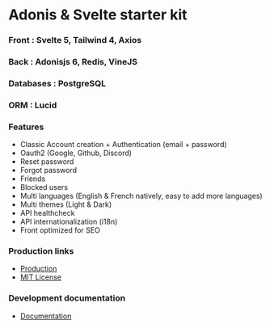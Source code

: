 # Adonis & Svelte starter kit

### Front : Svelte 5, Tailwind 4, Axios

### Back : Adonisjs 6, Redis, VineJS

### Databases : PostgreSQL

### ORM : Lucid

### Features

- Classic Account creation + Authentication (email + password)
- Oauth2 (Google, Github, Discord)
- Reset password
- Forgot password
- Friends
- Blocked users
- Multi languages (English & French natively, easy to add more languages)
- Multi themes (Light & Dark)
- API healthcheck
- API internationalization (i18n)
- Front optimized for SEO

### Production links

- [Production](https://app.my-domain.fr)
- [MIT License](/doc/LICENSE.md)

### Development documentation
- [Documentation](doc/development/index.md)

